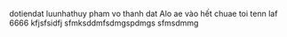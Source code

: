 dotiendat
luunhathuy
pham vo thanh dat
Alo ae vào hết chuae
toi tenn laf 6666
kfjsfsidfj
sfmksddmfsdmgspdmgs
sfmsdmmg
